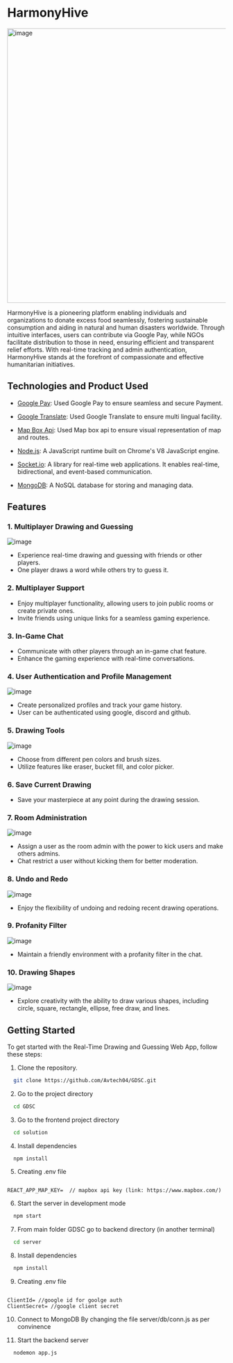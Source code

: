 # HarmonyHive
<img width="632" alt="image" src="https://github.com/Avtech04/tempppp/assets/97428742/52b28889-ad3c-4128-bc6b-9a8b61aa0496">


HarmonyHive is a pioneering platform enabling individuals and organizations to donate excess food seamlessly, fostering sustainable consumption and aiding in natural and human disasters worldwide. Through intuitive interfaces, users can contribute via Google Pay, while NGOs facilitate distribution to those in need, ensuring efficient and transparent relief efforts. With real-time tracking and admin authentication, HarmonyHive stands at the forefront of compassionate and effective humanitarian initiatives.

## Technologies and Product Used

- [Google Pay](https://nextjs.org/): Used Google Pay to ensure seamless and secure Payment.

- [Google Translate](https://nextjs.org/): Used Google Translate to ensure multi lingual facility.

- [Map Box Api](https://nextjs.org/): Used Map box api to ensure visual representation of map and routes.

- [Node.js](https://nodejs.org/): A JavaScript runtime built on Chrome's V8 JavaScript engine.

- [Socket.io](https://socket.io/): A library for real-time web applications. It enables real-time, bidirectional, and event-based communication.

- [MongoDB](https://www.mongodb.com/): A NoSQL database for storing and managing data.

## Features

### 1. Multiplayer Drawing and Guessing
![image](https://github.com/samjain233/doodle/assets/94921996/1c098b7e-e2f3-4c3c-a62d-f89ab0da6d0c)

- Experience real-time drawing and guessing with friends or other players.
- One player draws a word while others try to guess it.

### 2. Multiplayer Support
- Enjoy multiplayer functionality, allowing users to join public rooms or create private ones.
- Invite friends using unique links for a seamless gaming experience.

### 3. In-Game Chat
- Communicate with other players through an in-game chat feature.
- Enhance the gaming experience with real-time conversations.

### 4. User Authentication and Profile Management
![image](https://github.com/samjain233/doodle/assets/94921996/9a20ed34-e243-42c6-8789-808b905e0b2e)

- Create personalized profiles and track your game history.
- User can be authenticated using google, discord and github.

### 5. Drawing Tools
![image](https://github.com/samjain233/doodle/assets/94921996/24cad121-e2da-4e24-a76c-5116107d7958)

- Choose from different pen colors and brush sizes.
- Utilize features like eraser, bucket fill, and color picker.

### 6. Save Current Drawing
- Save your masterpiece at any point during the drawing session.

### 7. Room Administration
![image](https://github.com/samjain233/doodle/assets/94921996/18fcdf6c-b06a-4eef-8208-492d53498ba7)

- Assign a user as the room admin with the power to kick users and make others admins.
- Chat restrict a user without kicking them for better moderation.

### 8. Undo and Redo
![image](https://github.com/samjain233/doodle/assets/94921996/8040ac1d-b7da-4a8e-b743-25cc1036c731)

- Enjoy the flexibility of undoing and redoing recent drawing operations.

### 9. Profanity Filter
![image](https://github.com/samjain233/doodle/assets/94921996/cde02f16-cd81-43cd-b6fe-4f1508b8d421)

- Maintain a friendly environment with a profanity filter in the chat.

### 10. Drawing Shapes
![image](https://github.com/samjain233/doodle/assets/94921996/36990f94-bef5-4ad8-a39c-13a3a909e288)

- Explore creativity with the ability to draw various shapes, including circle, square, rectangle, ellipse, free draw, and lines.

## Getting Started

To get started with the Real-Time Drawing and Guessing Web App, follow these steps:

1. Clone the repository.
```bash
  git clone https://github.com/Avtech04/GDSC.git
```


2. Go to the project directory

```bash
  cd GDSC
```

3. Go to the frontend project directory
   
```bash
  cd solution
```

4. Install dependencies

```bash
  npm install
```

5. Creating .env file
```node

REACT_APP_MAP_KEY=  // mapbox api key (link: https://www.mapbox.com/)

```
6. Start the server in development mode

```bash
  npm start
```

7. From main folder GDSC go to backend directory (in another terminal)

```bash
  cd server
```

8. Install dependencies

```bash
  npm install
```

9. Creating .env file
```node

ClientId= //google id for goolge auth
ClientSecret= //google client secret
```

10. Connect to MongoDB By changing the file server/db/conn.js as per convinence

11. Start the backend server
```bash
  nodemon app.js
```

